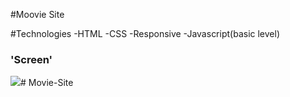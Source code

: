 #Moovie Site

#Technologies
-HTML
-CSS
-Responsive
-Javascript(basic level)

### 'Screen'

![](project.gif)# Movie-Site
